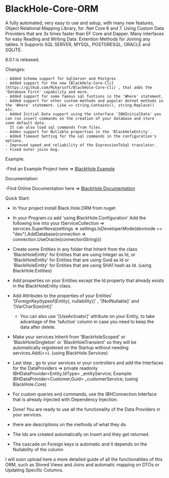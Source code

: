 # BlackHole-Core-ORM
A fully automated, very easy to use and setup, with many new features, Object Relational Mapping Library, for .Net Core 6 and 7. Using Custom Data Providers that are 3x times faster than EF Core and Dapper. Many interfaces for easy Reading and Writing Data. Extention Methods for Joining any tables.
It Supports SQL SERVER, MYSQL, POSTGRESQL, ORACLE and SQLITE.

6.0.1  is released.

  Changes:
  
    - Added Schema support for SqlServer and Postgres
    - Added support for the new [BlackHole-Core-Cli](https://github.com/Mikarsoft/BlackHole-Core-Cli) , that adds the 'Database First' capability and more.
    - Added support for some famous sql funtions in the 'Where' statement.
    - Added support for other custom methods and popular dotnet methods in the 'Where' statement. Like => string.Contains(), string.Replace() etc.
    - Added Initial Data support using the interface 'IBHInitialData' you can run insert commands on the creation of your database and store some default data.
      It can also load sql commands from files.
    - Addes support for Nullable properties in the 'BlackHoleEntity'.
    - Added Timeout Setting for the sql commands in the configuration's options.
    - Improved speed and reliability of the ExpressionToSql translator.
    - Fixed outer joins bug.


Example:

 -Find an Example Project here => [BlackHole Example](https://github.com/Mikarsoft/BlackHole-Example-Project)
 
Documentation:

 -Find Online Documentation here => [BlackHole Documentation](https://mikarsoft.com/BHDocumentation/index.html)

Quick Start:

- In Your project install Black.Hole.ORM from nuget

- In your Program.cs add 'using BlackHole.Configuration'
  Add the following line into your IServiceCollection =>
    services.SuperNova(settings => settings.IsDeveloperMode(devmode == "dev").AddDatabase(connection => connection.UseOracle(connectionString)))

- Create some Entities in any folder that Inherit from the class 'BlackHoleEntity<int>' for Entities that are using Integer as Id,
  or 'BlackHoleEntity<Guid>' for Entities that are using Guid as Id
  or 'BlackHoleEntity<string>' for Entities that are using SHA1 hash as Id. (using BlackHole.Entities)

- Add properties on your Entities except the Id property that already exists in the BlackHoleEntity class.

- Add Attributes to the properties of your Entities' 
  '[ForeignKey(typeof(Entity), nullability)]' , '[NotNullable]' and '[VarCharSize(int)]'
  * You can also use '[UseActivator]' attribute on your Entity, to take advantage of the 'IsActive' column in case you need to keep the
  data after delete.

- Make your services Inherit from 'BlackHoleScoped' or 'BlackHoleSingleton' or 'BlackHoleTransient' so they will be automatically
  registered on the Startup without needing services.Add(<>). (using BlackHole.Services)
  
 - Last step , go to your services or your controllers and add the Interfaces for the DataProviders =>
  private readonly IBHDataProvider<Entity,IdType> _entityService;
  Example: IBHDataProvider<Customer,Guid> _customerService; (using BlackHole.Core)
 
 - For custom queries and commands, use the IBHConnection Interface that is already Injected with Dependency Injection.
  
 - Done! You are ready to use all the functionality of the Data Providers in your services.
  * there are descriptions on the methods of what they do
   
   * The Ids are created automatically on Insert and they get returned.
   * The cascade on Foreign keys is automatic and it depends on the Nullability of the column
   
 I will soon upload here a more detailed guide of all the functionalities of this ORM, such as Stored Views and Joins
 and automatic mapping on DTOs or Updating Specific Columns.
